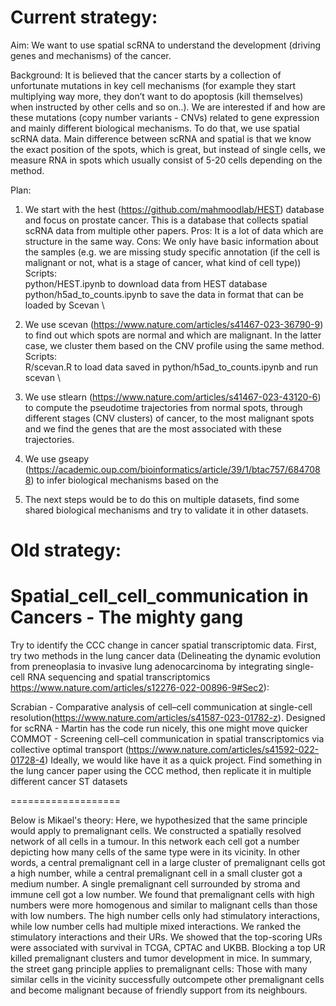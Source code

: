 # Current strategy:

Aim: We want to use spatial scRNA to understand the development (driving genes and mechanisms) of the cancer. 

Background: It is believed that the cancer starts by a collection of unfortunate mutations in key cell mechanisms (for example they start multiplying way more, they don’t want to do apoptosis (kill themselves) when instructed by other cells and so on..). We are interested if and how are these mutations (copy number variants - CNVs) related to gene expression and mainly different biological mechanisms. To do that, we use spatial scRNA data. Main difference between scRNA and spatial is that we know the exact position of the spots, which is great, but instead of single cells, we measure RNA in spots which usually consist of 5-20 cells depending on the method.

Plan: 
1)	We start with the hest (https://github.com/mahmoodlab/HEST) database and focus on prostate cancer. This is a database that collects spatial scRNA data from multiple other papers. Pros: It is a lot of data which are structure in the same way. Cons: We only have basic information about the samples (e.g. we are missing study specific annotation (if the cell is malignant or not, what is a stage of cancer, what kind of cell type)) \
Scripts: \
python/HEST.ipynb to download data from HEST database \
python/h5ad_to_counts.ipynb to save the data in format that can be loaded by Scevan \



2)	We use scevan (https://www.nature.com/articles/s41467-023-36790-9) to find out which spots are normal and which are malignant. In the latter case, we cluster them based on the CNV profile using the same method. 
Scripts: \
R/scevan.R to load data saved in python/h5ad_to_counts.ipynb and run scevan  \

 
3)	We use stlearn (https://www.nature.com/articles/s41467-023-43120-6) to compute the pseudotime trajectories from normal spots, through different stages (CNV clusters) of cancer, to the most malignant spots and we find the genes that are the most associated with these trajectories.
 

4)	We use gseapy (https://academic.oup.com/bioinformatics/article/39/1/btac757/6847088) to infer biological mechanisms based on the 
 

5)	The next steps would be to do this on multiple datasets, find some shared biological mechanisms and try to validate it in other datasets.








# Old strategy:


# Spatial_cell_cell_communication in Cancers - The mighty gang

Try to identify the CCC change in cancer spatial transcriptomic data. First, try two methods in the lung cancer data (Delineating the dynamic evolution from preneoplasia to invasive lung adenocarcinoma by integrating single-cell RNA sequencing and spatial transcriptomics https://www.nature.com/articles/s12276-022-00896-9#Sec2):

Scrabian - Comparative analysis of cell–cell communication at single-cell resolution(https://www.nature.com/articles/s41587-023-01782-z). Designed for scRNA - Martin has the code run nicely, this one might move quicker
COMMOT - Screening cell–cell communication in spatial transcriptomics via collective optimal transport (https://www.nature.com/articles/s41592-022-01728-4)
Ideally, we would like have it as a quick project. Find something in the lung cancer paper using the CCC method, then replicate it in multiple different cancer ST datasets

=================== 

Below is Mikael's theory: Here, we hypothesized that the same principle would apply to premalignant cells. We constructed a spatially resolved network of all cells in a tumour. In this network each cell got a number depicting how many cells of the same type were in its vicinity. In other words, a central premalignant cell in a large cluster of premalignant cells got a high number, while a central premalignant cell in a small cluster got a medium number. A single premalignant cell surrounded by stroma and immune cell got a low number. We found that premalignant cells with high numbers were more homogenous and similar to malignant cells than those with low numbers. The high number cells only had stimulatory interactions, while low number cells had multiple mixed interactions. We ranked the stimulatory interactions and their URs. We showed that the top-scoring URs were associated with survival in TCGA, CPTAC and UKBB. Blocking a top UR killed premalignant clusters and tumor development in mice. In summary, the street gang principle applies to premalignant cells: Those with many similar cells in the vicinity successfully outcompete other premalignant cells and become malignant because of friendly support from its neighbours.
